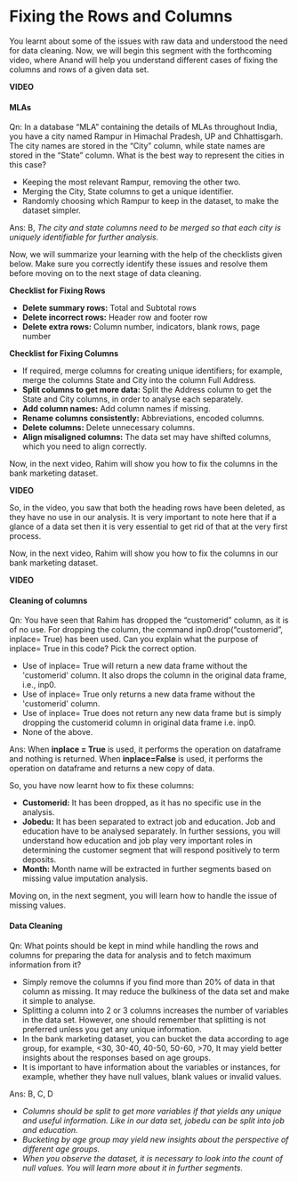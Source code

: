 ﻿# Fixing the Rows and Columns

You learnt about some of the issues with raw data and understood the need for data cleaning. Now, we will begin this segment with the forthcoming video, where Anand will help you understand different cases of fixing the columns and rows of a given data set.  

**VIDEO**

#### MLAs

Qn: In a database “MLA” containing the details of MLAs throughout India, you have a city named Rampur in Himachal Pradesh, UP and Chhattisgarh. The city names are stored in the “City” column, while state names are stored in the “State” column. What is the best way to represent the cities in this case?

- Keeping the most relevant Rampur, removing the other two.
- Merging the City, State columns to get a unique identifier.
- Randomly choosing which Rampur to keep in the dataset, to make the dataset simpler.  

Ans: B, _The city and state columns need to be merged so that each city is uniquely identifiable for further analysis._  

Now, we will summarize your learning with the help of the checklists given below. Make sure you correctly identify these issues and resolve them before moving on to the next stage of data cleaning.

**Checklist for Fixing Rows**

- **Delete summary rows:**  Total and Subtotal rows
- **Delete incorrect rows:**  Header row and footer row
- **Delete extra rows:**  Column number, indicators, blank rows, page number

**Checklist for Fixing Columns**

- If required, merge columns for creating unique identifiers; for example, merge the columns State and City into the column Full Address.
- **Split columns to get more data:**  Split the Address column to get the State and City columns, in order to analyse each separately.
- **Add column names:**  Add column names if missing.
- **Rename columns consistently:**  Abbreviations, encoded columns.
- **Delete columns:**  Delete unnecessary columns.
- **Align misaligned columns:**  The data set may have shifted columns, which you need to align correctly.

Now, in the next video, Rahim will show you how to fix the columns in the bank marketing dataset.  

**VIDEO**  

So, in the video, you saw that both the heading rows have been deleted, as they have no use in our analysis. It is very important to note here that if a glance of a data set then it is very essential to get rid of that at the very first process.

Now, in the next video, Rahim will show you how to fix the columns in our bank marketing dataset.

**VIDEO**  

#### Cleaning of columns

Qn: You have seen that Rahim has dropped the “customerid” column, as it is of no use. For dropping the column, the command inp0.drop(“customerid”, inplace= True) has been used. Can you explain what the purpose of inplace= True in this code? Pick the correct option.

- Use of inplace= True will return a new data frame without the 'customerid' column. It also drops the column in the original data frame, i.e., inp0.
- Use of inplace= True only returns a new data frame without the 'customerid' column.
- Use of inplace= True does not return any new data frame but is simply dropping the customerid column in original data frame i.e. inp0.
- None of the above.  

Ans: When **inplace = True** is used, it performs the operation on dataframe and nothing is returned. When **inplace=False** is used, it performs the operation on dataframe and returns a new copy of data.  

So, you have now learnt how to fix these columns:

- **Customerid:**  It has been dropped, as it has no specific use in the analysis.
- **Jobedu:**  It has been separated to extract job and education. Job and education have to be analysed separately. In further sessions, you will understand how education and job play very important roles in determining the customer segment that will respond positively to term deposits.
- **Month:**  Month name will be extracted in further segments based on missing value imputation analysis.

Moving on, in the next segment, you will learn how to handle the issue of missing values.  

#### Data Cleaning

Qn: What points should be kept in mind while handling the rows and columns for preparing the data for analysis and to fetch maximum information from it?

- Simply remove the columns if you find more than 20% of data in that column as missing. It may reduce the bulkiness of the data set and make it simple to analyse.
- Splitting a column into 2 or 3 columns increases the number of variables in the data set. However, one should remember that splitting is not preferred unless you get any unique information.
- In the bank marketing dataset, you can bucket the data according to age group, for example, <30, 30-40, 40-50, 50-60, >70, It may yield better insights about the responses based on age groups.
- It is important to have information about the variables or instances, for example, whether they have null values, blank values or invalid values.

Ans: B, C, D

- _Columns should be split to get more variables if that yields any unique and useful information. Like in our data set, jobedu can be split into job and education._  
- _Bucketing by age group may yield new insights about the perspective of different age groups._  
- _When you observe the dataset, it is necessary to look into the count of null values. You will learn more about it in further segments._
